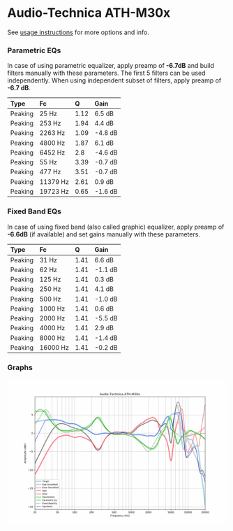 # Audio-Technica ATH-M30x
See [usage instructions](https://github.com/jaakkopasanen/AutoEq#usage) for more options and info.

### Parametric EQs
In case of using parametric equalizer, apply preamp of **-6.7dB** and build filters manually
with these parameters. The first 5 filters can be used independently.
When using independent subset of filters, apply preamp of **-6.7 dB**.

| Type    | Fc       |    Q | Gain    |
|:--------|:---------|:-----|:--------|
| Peaking | 25 Hz    | 1.12 | 6.5 dB  |
| Peaking | 253 Hz   | 1.94 | 4.4 dB  |
| Peaking | 2263 Hz  | 1.09 | -4.8 dB |
| Peaking | 4800 Hz  | 1.87 | 6.1 dB  |
| Peaking | 6452 Hz  | 2.8  | -4.6 dB |
| Peaking | 55 Hz    | 3.39 | -0.7 dB |
| Peaking | 477 Hz   | 3.51 | -0.7 dB |
| Peaking | 11379 Hz | 2.61 | 0.9 dB  |
| Peaking | 19723 Hz | 0.65 | -1.6 dB |

### Fixed Band EQs
In case of using fixed band (also called graphic) equalizer, apply preamp of **-6.6dB**
(if available) and set gains manually with these parameters.

| Type    | Fc       |    Q | Gain    |
|:--------|:---------|:-----|:--------|
| Peaking | 31 Hz    | 1.41 | 6.6 dB  |
| Peaking | 62 Hz    | 1.41 | -1.1 dB |
| Peaking | 125 Hz   | 1.41 | 0.3 dB  |
| Peaking | 250 Hz   | 1.41 | 4.1 dB  |
| Peaking | 500 Hz   | 1.41 | -1.0 dB |
| Peaking | 1000 Hz  | 1.41 | 0.6 dB  |
| Peaking | 2000 Hz  | 1.41 | -5.5 dB |
| Peaking | 4000 Hz  | 1.41 | 2.9 dB  |
| Peaking | 8000 Hz  | 1.41 | -1.4 dB |
| Peaking | 16000 Hz | 1.41 | -0.2 dB |

### Graphs
![](./Audio-Technica%20ATH-M30x.png)